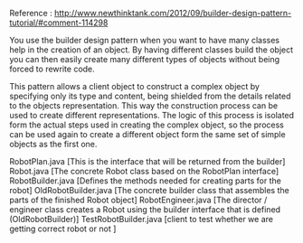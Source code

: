 Reference : http://www.newthinktank.com/2012/09/builder-design-pattern-tutorial/#comment-114298

You use the builder design pattern when you want to have many classes help in the creation of an object. By having
different classes build the object you can then easily create many different types of objects without being forced to
rewrite code.

This pattern allows a client object to construct a complex object by specifying only its type and content, being
shielded from the details related to the objects representation. This way the construction process can be used to
create different representations. The logic of this process is isolated form the actual steps used in creating the
complex object, so the process can be used again to create a different object form the same set of simple objects as
the first one.


RobotPlan.java          [This is the interface that will be returned from the builder]
Robot.java              [The concrete Robot class based on the RobotPlan interface]
RobotBuilder.java       [Defines the methods needed for creating parts for the robot]
OldRobotBuilder.java    [The concrete builder class that assembles the parts of the finished Robot object]
RobotEngineer.java      [The director / engineer class creates a Robot using the builder interface that is defined                                  (OldRobotBuilder)]
TestRobotBuilder.java   [client to test whether we are getting correct robot or not ]